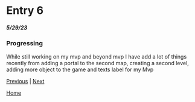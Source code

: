 # Entry 6
##### 5/29/23

### Progressing
While still working on my mvp and beyond mvp I have add a lot of things recently from adding a portal to the second map, creating a second level, adding more object to the game and texts label for my Mvp



[Previous](entry05.md) | [Next](entry07.md)

[Home](../README.md)
